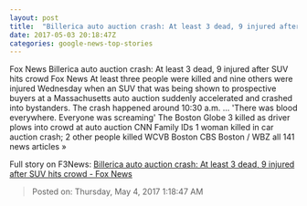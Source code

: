 ```yaml
---
layout: post
title:  "Billerica auto auction crash: At least 3 dead, 9 injured after SUV hits crowd - Fox News"
date: 2017-05-03 20:18:47Z
categories: google-news-top-stories
---
```


Fox News Billerica auto auction crash: At least 3 dead, 9 injured after SUV hits crowd Fox News At least three people were killed and nine others were injured Wednesday when an SUV that was being shown to prospective buyers at a Massachusetts auto auction suddenly accelerated and crashed into bystanders. The crash happened around 10:30 a.m. ... 'There was blood everywhere. Everyone was screaming' The Boston Globe 3 killed as driver plows into crowd at auto auction CNN Family IDs 1 woman killed in car auction crash; 2 other people killed WCVB Boston CBS Boston / WBZ all 141 news articles »


Full story on F3News: [Billerica auto auction crash: At least 3 dead, 9 injured after SUV hits crowd - Fox News](http://www.f3nws.com/n/sJ2YtC)

> Posted on: Thursday, May 4, 2017 1:18:47 AM

